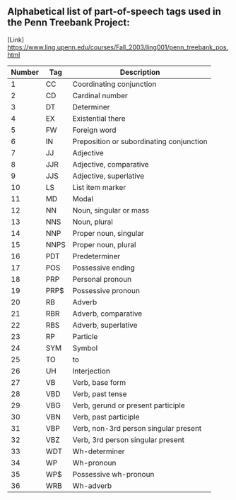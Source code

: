 ## Alphabetical list of part-of-speech tags used in the Penn Treebank Project:
[Link] https://www.ling.upenn.edu/courses/Fall_2003/ling001/penn_treebank_pos.html

| Number | Tag | Description |
| ----------- | ----------- |----------- |
|1	 | CC	 |Coordinating conjunction |
|2	 |CD	 |Cardinal number|
|3	 |DT |	Determiner|
|4	 |EX	 |Existential there|
|5	 |FW	 |Foreign word|
|6	 |IN	 |Preposition or subordinating conjunction|
|7	 |JJ	 |Adjective|
|8	 |JJR	 |Adjective, comparative|
|9	 |JJS	 |Adjective, superlative|
|10	 |LS	 |List item marker|
|11	 |MD	 |Modal|
|12	 |NN	 |Noun, singular or mass|
|13	 |NNS	 |Noun, plural|
|14	 |NNP	 |Proper noun, singular|
|15	 |NNPS	 |Proper noun, plural|
|16	 |PDT	 |Predeterminer|
|17	 |POS	 |Possessive ending|
|18	 |PRP	 |Personal pronoun|
|19	 |PRP$	 |Possessive pronoun|
|20 |	RB	 |Adverb|
|21	 |RBR	 |Adverb, comparative|
|22	 |RBS	 |Adverb, superlative|
|23	 |RP	 |Particle|
|24	 |SYM	 |Symbol|
|25	 |TO	 |to|
|26	 |UH	 |Interjection|
|27	 |VB	 |Verb, base form|
|28	 |VBD	 |Verb, past tense|
|29	 |VBG	 |Verb, gerund or present participle|
|30	 |VBN	 |Verb, past participle|
|31	 |VBP	 |Verb, non-3rd person singular present|
|32	 |VBZ	 |Verb, 3rd person singular present|
|33 |	WDT	 |Wh-determiner|
|34 |	WP	 |Wh-pronoun|
|35	 |WP$	 |Possessive wh-pronoun|
|36 |	WRB	 |Wh-adverb|
